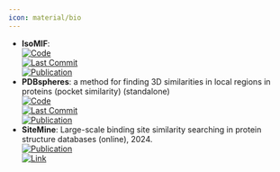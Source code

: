 ```yaml
---
icon: material/bio
---
```


- **IsoMIF**:   
	[![Code](https://img.shields.io/github/stars/NRGlab/IsoMif?style=for-the-badge&logo=github)](https://github.com/NRGlab/IsoMif)  
	[![Last Commit](https://img.shields.io/github/last-commit/NRGlab/IsoMif?style=for-the-badge&logo=github)](https://github.com/NRGlab/IsoMif)  
	[![Publication](https://img.shields.io/badge/Publication-Citations:42-blue?style=for-the-badge&logo=bookstack)](https://doi.org/10.1021/acs.jcim.5b00333)  
- **PDBspheres**: a method for finding 3D similarities in local regions in proteins (pocket similarity) (standalone)  
	[![Code](https://img.shields.io/github/stars/LLNL/PDBspheres?style=for-the-badge&logo=github)](https://github.com/LLNL/PDBspheres)  
	[![Last Commit](https://img.shields.io/github/last-commit/LLNL/PDBspheres?style=for-the-badge&logo=github)](https://github.com/LLNL/PDBspheres)  
	[![Publication](https://img.shields.io/badge/Publication-Citations:4-blue?style=for-the-badge&logo=bookstack)](https://doi.org/10.1101/2022.01.04.474934)  
- **SiteMine**: Large-scale binding site similarity searching in protein structure databases (online), 2024.  
	[![Publication](https://img.shields.io/badge/Publication-Citations:4-blue?style=for-the-badge&logo=bookstack)](https://doi.org/10.1002/ardp.202300661)  
	[![Link](https://img.shields.io/badge/Link-online-brightgreen?style=for-the-badge&logo=cachet&logoColor=65FF8F)](https://uhh.de/naomi)  
